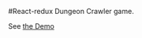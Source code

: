 #React-redux Dungeon Crawler game.

See  <a href="http://codepen.io/pbweb/full/zKEAWN/">the Demo</a>
